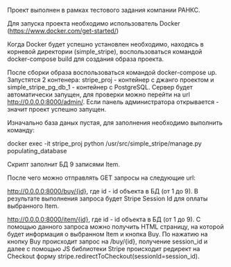 Проект выполнен в рамках тестового задания компании РАНКС.

Для запуска проекта необходимо использователь Docker (https://www.docker.com/get-started/)

Когда Docker будет успешно установлен необходимо, находясь в корневой директории (simple_stripe), 
воспользоваться командой docker-compose build для создания образа проекта.

После сборки образа воспользоваться командой docker-compose up.
Запустятся 2 контенера: stripe_proj - контейнер с джанго проектом и simple_stripe_pg_db_1 - контейнер с PostgreSQL.
Сервер будет автоматически запущен, для проверки можно перейти на url http://0.0.0.0:8000/admin/.
Если панель администратора открывается - значит проект успешно запущен.

Изначально база даных пустая, для заполнения необходимо выполнить команду:

docker exec -it stripe_proj python /usr/src/simple_stripe/manage.py populating_database

Скрипт заполнит БД 9 записями Item.

После чего можно отправлять GET запросы на следующие url:

http://0.0.0.0:8000/buy/{id}, где id - id объекта в БД (от 1 до 9).
В результате выполнения запроса будет Stripe Session Id для оплаты выбранного Item.

http://0.0.0.0:8000/item/{id}, где id - id объекта в БД (от 1 до 9).
C помощью данного запроса можно получить HTML страницу, на которой будет информация о выбранном Item и кнопка Buy. 
По нажатию на кнопку Buy происходит запрос на /buy/{id}, получение session_id и далее с помощью JS библиотеки Stripe 
происходит редирект на Checkout форму stripe.redirectToCheckout(sessionId=session_id).
